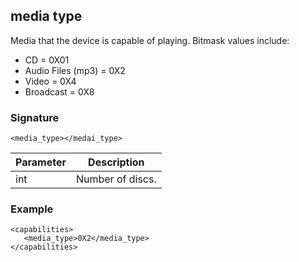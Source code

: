 ## media type

Media that the device is capable of playing. Bitmask values include:

- CD = 0X01
- Audio Files (mp3) = 0X2
- Video = 0X4
- Broadcast = 0X8


### Signature

`<media_type></medai_type>`


| Parameter | Description |
| --- | --- |
| int | Number of discs. |


### Example

```
<capabilities>
   <media_type>0X2</media_type>
</capabilities>
```
